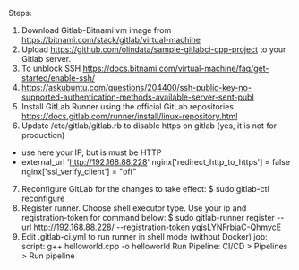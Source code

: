 Steps:
1) Download Gitlab-Bitnami vm image from https://bitnami.com/stack/gitlab/virtual-machine
2) Upload https://github.com/olindata/sample-gitlabci-cpp-project to your Gitlab server.
3) To unblock SSH https://docs.bitnami.com/virtual-machine/faq/get-started/enable-ssh/
4) https://askubuntu.com/questions/204400/ssh-public-key-no-supported-authentication-methods-available-server-sent-publ
5) Install GitLab Runner using the official GitLab repositories https://docs.gitlab.com/runner/install/linux-repository.html
6) Update /etc/gitlab/gitlab.rb to disable https on gitlab (yes, it is not for production)
- use here your IP, but is must be HTTP
- external_url 'http://192.168.88.228'
nginx['redirect_http_to_https'] = false
nginx['ssl_verify_client'] = "off"
7) Reconfigure GitLab for the changes to take effect:
$ sudo gitlab-ctl reconfigure
8) Register runner. Choose shell executor type. Use your ip and registration-token for command below:
$ sudo gitlab-runner register --url http://192.168.88.228/ --registration-token yqjsLYNFrbjaC-QhmycE
9) Edit .gitlab-ci.yml to run runner in shell mode (without Docker)
job:
script:
g++ helloworld.cpp -o helloworld
Run Pipeline: CI/CD > Pipelines > Run pipeline
